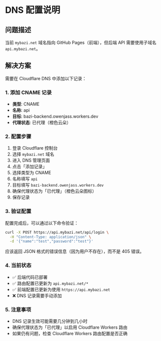 # DNS 配置说明

## 问题描述
当前 `mybazi.net` 域名指向 GitHub Pages（前端），但后端 API 需要使用子域名 `api.mybazi.net`。

## 解决方案
需要在 Cloudflare DNS 中添加以下记录：

### 1. 添加 CNAME 记录
- **类型**: CNAME
- **名称**: api
- **目标**: bazi-backend.owenjass.workers.dev
- **代理状态**: 已代理（橙色云朵）

### 2. 配置步骤
1. 登录 Cloudflare 控制台
2. 选择 `mybazi.net` 域名
3. 进入 DNS 管理页面
4. 点击「添加记录」
5. 选择类型为 CNAME
6. 名称填写 `api`
7. 目标填写 `bazi-backend.owenjass.workers.dev`
8. 确保代理状态为「已代理」（橙色云朵图标）
9. 保存记录

### 3. 验证配置
配置完成后，可以通过以下命令验证：
```bash
curl -X POST https://api.mybazi.net/api/login \
  -H "Content-Type: application/json" \
  -d '{"name":"test","password":"test"}'
```

应该返回 JSON 格式的错误信息（因为用户不存在），而不是 405 错误。

### 4. 当前状态
- ✅ 后端代码已部署
- ✅ 路由配置已更新为 `api.mybazi.net/*`
- ✅ 前端配置已更新为使用 `https://api.mybazi.net`
- ❌ DNS 记录需要手动添加

### 5. 注意事项
- DNS 记录生效可能需要几分钟到几小时
- 确保代理状态为「已代理」以启用 Cloudflare Workers 路由
- 如果仍有问题，检查 Cloudflare Workers 路由配置是否正确